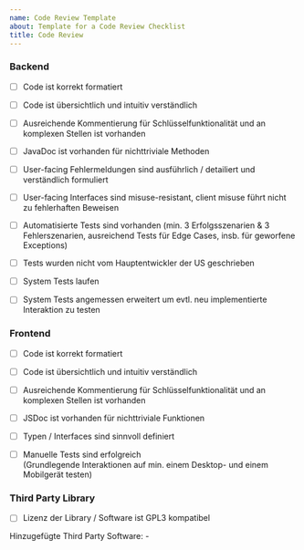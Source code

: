 ```yaml
---
name: Code Review Template
about: Template for a Code Review Checklist
title: Code Review
---
```


### Backend

* [ ] Code ist korrekt formatiert

* [ ] Code ist übersichtlich und intuitiv verständlich

* [ ] Ausreichende Kommentierung für Schlüsselfunktionalität und an komplexen Stellen ist vorhanden 

* [ ] JavaDoc ist vorhanden für nichttriviale Methoden

* [ ] User-facing Fehlermeldungen sind ausführlich / detailiert und verständlich formuliert

* [ ] User-facing Interfaces sind misuse-resistant, client misuse führt nicht zu fehlerhaften Beweisen

* [ ] Automatisierte Tests sind vorhanden
 (min. 3 Erfolgsszenarien & 3 Fehlerszenarien, ausreichend Tests für Edge Cases, insb. für geworfene Exceptions)

* [ ] Tests wurden nicht vom Hauptentwickler der US geschrieben

* [ ] System Tests laufen

* [ ] System Tests angemessen erweitert um evtl. neu implementierte Interaktion zu testen

### Frontend

* [ ] Code ist korrekt formatiert

* [ ] Code ist übersichtlich und intuitiv verständlich

* [ ] Ausreichende Kommentierung für Schlüsselfunktionalität und an komplexen Stellen ist vorhanden 

* [ ] JSDoc ist vorhanden für nichttriviale Funktionen

* [ ] Typen / Interfaces sind sinnvoll definiert

* [ ] Manuelle Tests sind erfolgreich  
(Grundlegende Interaktionen auf min. einem Desktop- und einem Mobilgerät testen)

### Third Party Library

* [ ] Lizenz der Library / Software ist GPL3 kompatibel

Hinzugefügte Third Party Software: -
